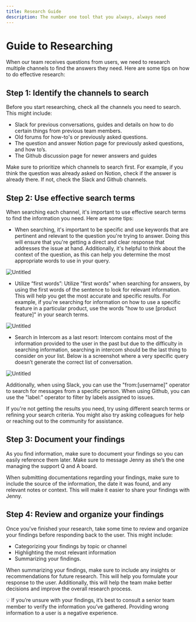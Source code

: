 ```yaml
---
title: Research Guide
description: The number one tool that you always, always need
---
```


# Guide to Researching

When our team receives questions from users, we need to research multiple channels to find the answers they need. Here are some tips on how to do effective research:

## Step 1: Identify the channels to search

Before you start researching, check all the channels you need to search. This might include:

- Slack for previous conversations, guides and details on how to do certain things from previous team members.
- Old forums for how-to's or previously asked questions.
- The question and answer Notion page for previously asked questions, and how to’s.
- The Github discussion page for newer answers and guides

Make sure to prioritize which channels to search first. For example, if you think the question was already asked on Notion, check if the answer is already there. If not, check the Slack and Github channels.

## Step 2: Use effective search terms

When searching each channel, it's important to use effective search terms to find the information you need. Here are some tips:

- When searching, it's important to be specific and use keywords that are pertinent and relevant to the question you're trying to answer. Doing this will ensure that you're getting a direct and clear response that addresses the issue at hand. Additionally, it's helpful to think about the context of the question, as this can help you determine the most appropriate words to use in your query.

![Untitled](/RG/RG1.png)

- Utilize “first words”: Utilize "first words" when searching for answers, by using the first words of the sentence to look for relevant information. This will help you get the most accurate and specific results. For example, if you're searching for information on how to use a specific feature in a particular product, use the words "how to use [product feature]" in your search terms.

![Untitled](/RG/RG2.png)

- Search in Intercom as a last resort: Intercom contains most of the information provided to the user in the past but due to the difficulty in searching information, searching in intercom should be the last thing to consider on your list. Below is a screenshot where a very specific query doesn’t generate the correct list of conversation.

![Untitled](/RG/RG3.png)

Additionally, when using Slack, you can use the "from:[username]" operator to search for messages from a specific person. When using Github, you can use the "label:" operator to filter by labels assigned to issues.

If you're not getting the results you need, try using different search terms or refining your search criteria. You might also try asking colleagues for help or reaching out to the community for assistance.

## Step 3: Document your findings

As you find information, make sure to document your findings so you can easily reference them later. Make sure to message Jenny as she’s the one managing the support Q and A board.

When submitting documentations regarding your findings, make sure to include the source of the information, the date it was found, and any relevant notes or context. This will make it easier to share your findings with Jenny.

## Step 4: Review and organize your findings

Once you've finished your research, take some time to review and organize your findings before responding back to the user. This might include:

- Categorizing your findings by topic or channel
- Highlighting the most relevant information
- Summarizing your findings.

When summarizing your findings, make sure to include any insights or recommendations for future research. This will help you formulate your response to the user. Additionally, this will help the team make better decisions and improve the overall research process.

<aside>
💡 If you’re unsure with your findings, it’s best to consult a senior team member to verify the information you’ve gathered. Providing wrong information to a user is a negative experience.

</aside>